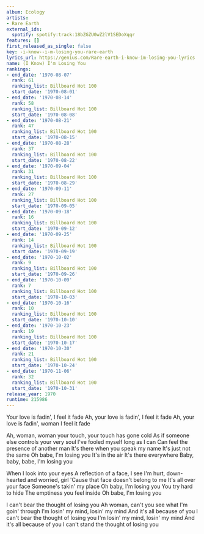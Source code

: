 ```yaml
---
album: Ecology
artists:
- Rare Earth
external_ids:
  spotify: spotify:track:18bZGZU0wZ2lV1SEDoXqqr
features: []
first_released_as_single: false
key: -i-know--i-m-losing-you-rare-earth
lyrics_url: https://genius.com/Rare-earth-i-know-im-losing-you-lyrics
name: (I Know) I'm Losing You
rankings:
- end_date: '1970-08-07'
  rank: 61
  ranking_list: Billboard Hot 100
  start_date: '1970-08-01'
- end_date: '1970-08-14'
  rank: 58
  ranking_list: Billboard Hot 100
  start_date: '1970-08-08'
- end_date: '1970-08-21'
  rank: 47
  ranking_list: Billboard Hot 100
  start_date: '1970-08-15'
- end_date: '1970-08-28'
  rank: 37
  ranking_list: Billboard Hot 100
  start_date: '1970-08-22'
- end_date: '1970-09-04'
  rank: 31
  ranking_list: Billboard Hot 100
  start_date: '1970-08-29'
- end_date: '1970-09-11'
  rank: 27
  ranking_list: Billboard Hot 100
  start_date: '1970-09-05'
- end_date: '1970-09-18'
  rank: 16
  ranking_list: Billboard Hot 100
  start_date: '1970-09-12'
- end_date: '1970-09-25'
  rank: 14
  ranking_list: Billboard Hot 100
  start_date: '1970-09-19'
- end_date: '1970-10-02'
  rank: 9
  ranking_list: Billboard Hot 100
  start_date: '1970-09-26'
- end_date: '1970-10-09'
  rank: 7
  ranking_list: Billboard Hot 100
  start_date: '1970-10-03'
- end_date: '1970-10-16'
  rank: 10
  ranking_list: Billboard Hot 100
  start_date: '1970-10-10'
- end_date: '1970-10-23'
  rank: 19
  ranking_list: Billboard Hot 100
  start_date: '1970-10-17'
- end_date: '1970-10-30'
  rank: 21
  ranking_list: Billboard Hot 100
  start_date: '1970-10-24'
- end_date: '1970-11-06'
  rank: 32
  ranking_list: Billboard Hot 100
  start_date: '1970-10-31'
release_year: 1970
runtime: 215986
---
```

Your love is fadin', I feel it fade
Ah, your love is fadin', I feel it fade
Ah, your love is fadin', woman I feel it fade


Ah, woman, woman your touch, your touch has gone cold
As if someone else controls your very soul
I've fooled myself long as I can
Can feel the presence of another man
It's there when you speak my name
It's just not the same
Oh babe, I'm losing you
It's in the air
It's there everywhere
Baby, baby, babe, I'm losing you


When I look into your eyes
A reflection of a face, I see
I'm hurt, down-hearted and worried, girl
'Cause that face doesn't belong to me
It's all over your face
Someone's takin' my place
Oh baby, I'm losing you
You try hard to hide
The emptiness you feel inside
Oh babe, I'm losing you


I can't bear the thought of losing you
Ah woman, can't you see what I'm goin' through
I'm losin' my mind, losin' my mind
And it's all because of you
I can't bear the thought of losing you
I'm losin' my mind, losin' my mind
And it's all because of you
I can't stand the thought of losing you
